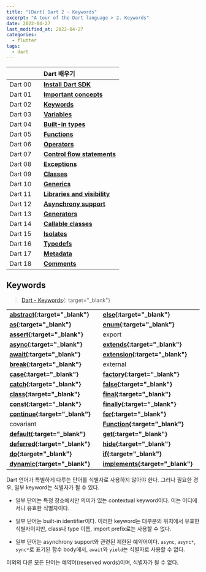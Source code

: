 ```yaml
---
title: "[Dart] Dart 2 - Keywords"
excerpt: "A tour of the Dart language > 2. Keywords"
date: 2022-04-27
last_modified_at: 2022-04-27
categories:
  - flutter
tags:
  - dart
---
```


|||Dart 배우기|
|:---:|:---:|:---|
|Dart 00||**[Install Dart SDK](https://burningfalls.github.io/flutter/dart00-install-dart-sdk/)**|
|Dart 01||**[Important concepts](https://burningfalls.github.io/flutter/dart01-important-concepts/)**|
|Dart 02||**[Keywords](https://burningfalls.github.io/flutter/dart02-keywords/)**|
|Dart 03||**[Variables](https://burningfalls.github.io/flutter/dart03-variables/)**|
|Dart 04||**[Built-in types](https://burningfalls.github.io/flutter/dart04-built-in-types/)**|
|Dart 05||**[Functions](https://burningfalls.github.io/flutter/dart05-functions/)**|
|Dart 06||**[Operators](https://burningfalls.github.io/flutter/dart06-operators/)**|
|Dart 07||**[Control flow statements](https://burningfalls.github.io/flutter/dart07-control-flow-statements/)**|
|Dart 08||**[Exceptions](https://burningfalls.github.io/flutter/dart08-exceptions/)**|
|Dart 09||**[Classes](https://burningfalls.github.io/flutter/dart09-classes/)**|
|Dart 10||**[Generics](https://burningfalls.github.io/flutter/dart10-generics/)**|
|Dart 11||**[Libraries and visibility](https://burningfalls.github.io/flutter/dart11-libraries-and-visibility/)**|
|Dart 12||**[Asynchrony support](https://burningfalls.github.io/flutter/dart12-asynchrony-support/)**|
|Dart 13||**[Generators](https://burningfalls.github.io/flutter/dart13-generators/)**|
|Dart 14||**[Callable classes](https://burningfalls.github.io/flutter/dart14-callable-classes/)**|
|Dart 15||**[Isolates](https://burningfalls.github.io/flutter/dart15-isolates/)**|
|Dart 16||**[Typedefs](https://burningfalls.github.io/flutter/dart16-typedefs/)**|
|Dart 17||**[Metadata](https://burningfalls.github.io/flutter/dart17-metadata/)**|
|Dart 18||**[Comments](https://burningfalls.github.io/flutter/dart18-comments/)**|

## Keywords

> [Dart - Keywords](https://dart.dev/guides/language/language-tour#keywords){: target="_blank"}

||||||||
|:---|---|:---|---|:---|---|:---|
|**[abstract](https://burningfalls.github.io/flutter/dart09-classes/#7-abstract-classes){:target="_blank"}**||**[else](https://burningfalls.github.io/flutter/dart07-control-flow-statements/#1-if-and-else){:target="_blank"}**||**[import](https://burningfalls.github.io/flutter/dart11-libraries-and-visibility/#1-using-libraries){:target="_blank"}**||**[show](https://burningfalls.github.io/flutter/dart11-libraries-and-visibility/#b-importing-only-part-of-a-library){:target="_blank"}**|
|**[as](https://burningfalls.github.io/flutter/dart06-operators/#3-type-test-operators){:target="_blank"}**||**[enum](https://burningfalls.github.io/flutter/dart09-classes/#11-enumerated-types){:target="_blank"}**||**[in](https://burningfalls.github.io/flutter/dart07-control-flow-statements/#2-for-loops){:target="_blank"}**||**[static](https://burningfalls.github.io/flutter/dart09-classes/#13-class-variables-and-methods){:target="_blank"}**|
|**[assert](https://burningfalls.github.io/flutter/dart07-control-flow-statements/#6-assert){:target="_blank"}**||export||**[interface](https://burningfalls.github.io/flutter/dart09-classes/#8-implicit-interfaces){:target="_blank"}**||**[super](https://burningfalls.github.io/flutter/dart09-classes/#9-extending-a-class){:target="_blank"}**|
|**[async](https://burningfalls.github.io/flutter/dart12-asynchrony-support/#asynchrony-support){:target="_blank"}**||**[extends](https://burningfalls.github.io/flutter/dart09-classes/#9-extending-a-class){:target="_blank"}**||**[is](https://burningfalls.github.io/flutter/dart06-operators/#3-type-test-operators){:target="_blank"}**||**[switch](https://burningfalls.github.io/flutter/dart07-control-flow-statements/#5-switch-and-case){:target="_blank"}**|
|**[await](https://burningfalls.github.io/flutter/dart12-asynchrony-support/#asynchrony-support){:target="_blank"}**||**[extension](https://burningfalls.github.io/flutter/dart09-classes/#10-extension-methods){:target="_blank"}**||**[late](https://burningfalls.github.io/flutter/dart03-variables/#2-late-variables){:target="_blank"}**||**[sync](https://burningfalls.github.io/flutter/dart13-generators/#generators){:target="_blank"}**|
|**[break](https://burningfalls.github.io/flutter/dart07-control-flow-statements/#4-break-and-continue){:target="_blank"}**||external||**[library](https://burningfalls.github.io/flutter/dart11-libraries-and-visibility/#libraries-and-visibility){:target="_blank"}**||**[this](https://burningfalls.github.io/flutter/dart09-classes/#5-constructors){:target="_blank"}**|
|**[case](https://burningfalls.github.io/flutter/dart07-control-flow-statements/#5-switch-and-case){:target="_blank"}**||**[factory](https://burningfalls.github.io/flutter/dart09-classes/#i-factory-constructors){:target="_blank"}**||**[mixin](https://burningfalls.github.io/flutter/dart09-classes/#12-adding-features-to-a-class-mixins){:target="_blank"}**||**[throw](https://burningfalls.github.io/flutter/dart08-exceptions/#1-throw){:target="_blank"}**|
|**[catch](https://burningfalls.github.io/flutter/dart08-exceptions/#2-catch){:target="_blank"}**||**[false](https://burningfalls.github.io/flutter/dart04-built-in-types/#3-booleans){:target="_blank"}**||**[new](https://burningfalls.github.io/flutter/dart09-classes/#2-using-constructors){:target="_blank"}**||**[true](https://burningfalls.github.io/flutter/dart04-built-in-types/#3-booleans){:target="_blank"}**|
|**[class](https://burningfalls.github.io/flutter/dart09-classes/#4-instance-variables){:target="_blank"}**||**[final](https://burningfalls.github.io/flutter/dart03-variables/#3-final-and-const){:target="_blank"}**||**[null](https://burningfalls.github.io/flutter/dart03-variables/#1-default-value){:target="_blank"}**||**[try](https://burningfalls.github.io/flutter/dart08-exceptions/#2-catch){:target="_blank"}**|
|**[const](https://burningfalls.github.io/flutter/dart03-variables/#3-final-and-const){:target="_blank"}**||**[finally](https://burningfalls.github.io/flutter/dart08-exceptions/#3-finally){:target="_blank"}**||**[on](https://burningfalls.github.io/flutter/dart08-exceptions/#2-catch){:target="_blank"}**||**[typedef](https://burningfalls.github.io/flutter/dart16-typedefs/#typedefs){:target="_blank"}**|
|**[continue](https://burningfalls.github.io/flutter/dart07-control-flow-statements/#4-break-and-continue){:target="_blank"}**||**[for](https://burningfalls.github.io/flutter/dart07-control-flow-statements/#2-for-loops){:target="_blank"}**||**[operator](https://burningfalls.github.io/flutter/dart09-classes/#b-operators){:target="_blank"}**||**[var](https://burningfalls.github.io/flutter/dart03-variables/#variables){:target="_blank"}**|
|covariant||**[Function](https://burningfalls.github.io/flutter/dart05-functions/#functions){:target="_blank"}**||part||**[void](https://burningfalls.github.io/flutter/dart04-built-in-types/#built-in-types){:target="_blank"}**|
|**[default](https://burningfalls.github.io/flutter/dart07-control-flow-statements/#5-switch-and-case){:target="_blank"}**||**[get](https://burningfalls.github.io/flutter/dart09-classes/#c-getters-and-setters){:target="_blank"}**||**[required](https://burningfalls.github.io/flutter/dart05-functions/#a-named-parameters){:target="_blank"}**||**[while](https://burningfalls.github.io/flutter/dart07-control-flow-statements/#3-while-and-do-while){:target="_blank"}**|
|**[deferred](https://burningfalls.github.io/flutter/dart11-libraries-and-visibility/#c-lazily-loading-a-library){:target="_blank"}**||**[hide](https://burningfalls.github.io/flutter/dart11-libraries-and-visibility/#b-importing-only-part-of-a-library){:target="_blank"}**||**[rethrow](https://burningfalls.github.io/flutter/dart08-exceptions/#2-catch){:target="_blank"}**||**[with](https://burningfalls.github.io/flutter/dart09-classes/#12-adding-features-to-a-class-mixins){:target="_blank"}**|
|**[do](https://burningfalls.github.io/flutter/dart07-control-flow-statements/#3-while-and-do-while){:target="_blank"}**||**[if](https://burningfalls.github.io/flutter/dart07-control-flow-statements/#1-if-and-else){:target="_blank"}**||**[return](https://burningfalls.github.io/flutter/dart05-functions/#functions){:target="_blank"}**||**[yield](https://burningfalls.github.io/flutter/dart13-generators/#generators){:target="_blank"}**|
|**[dynamic](https://burningfalls.github.io/flutter/dart01-important-concepts/){:target="_blank"}**||**[implements](https://burningfalls.github.io/flutter/dart09-classes/#8-implicit-interfaces){:target="_blank"}**||**[set](https://burningfalls.github.io/flutter/dart09-classes/#c-getters-and-setters){:target="_blank"}**|||

Dart 언어가 특별하게 다루는 단어를 식별자로 사용하지 않아야 한다. 그러나 필요한 경우, 일부 keyword는 식별자가 될 수 있다.

* 일부 단어는 특정 장소에서만 의미가 있는 contextual keyword이다. 이는 어디에서나 유효한 식별자이다.

* 일부 단어는 built-in identifier이다. 이러한 keyword는 대부분의 위치에서 유효한 식별자이지만, class나 type 이름, import prefix로는 사용할 수 없다.

* 일부 단어는 asynchrony support와 관련된 제한된 예약어이다. `async`, `async*`, `sync*`로 표기된 함수 body에서, `await`와 `yield`는 식별자로 사용할 수 없다.

이외의 다른 모든 단어는 예약어(reserved words)이며, 식별자가 될 수 없다.